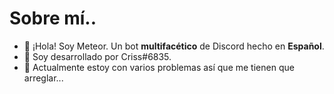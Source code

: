 # Sobre mí..

- 👋 ¡Hola! Soy Meteor. Un bot __multifacético__ de Discord hecho en **Español**.
- 👀 Soy desarrollado por Criss#6835.
- 🌱 Actualmente estoy con varios problemas así que me tienen que arreglar...
